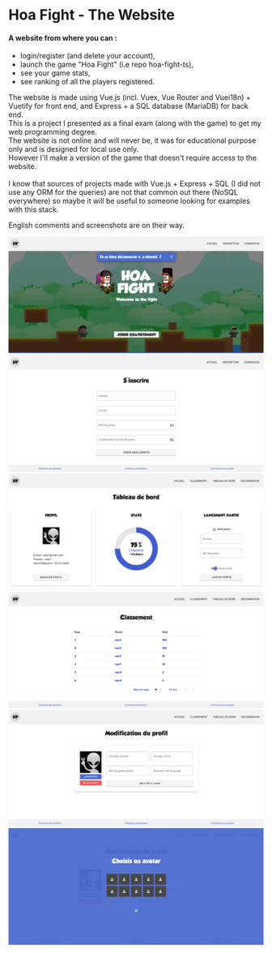 # Hoa Fight - The Website

#### A website from where you can : 
- login/register (and delete your account), 
- launch the game "Hoa Fight" (i.e repo hoa-fight-ts), 
- see your game stats,
- see ranking of all the players registered.

The website is made using Vue.js (incl. Vuex, Vue Router and Vuei18n) + Vuetify for front end, and Express + a SQL database (MariaDB) for back end.<br>
This is a project I presented as a final exam (along with the game) to get my web programming degree.<br>
The website is not online and will never be, it was for educational purpose only and is designed for local use only.<br>
However I'll make a version of the game that doesn't require access to the website.<br>
<br>
I know that sources of projects made with Vue.js + Express + SQL (I did not use any ORM for the queries) are not that common out there (NoSQL everywhere) so maybe it will be useful to someone looking for examples with this stack.<br>

English comments and screenshots are on their way.

![Screenshot](screenshots/hoa-ws-1.png)<br>
![Screenshot](screenshots/hoa-ws-2.png)<br>
![Screenshot](screenshots/hoa-ws-3.png)<br>
![Screenshot](screenshots/hoa-ws-4.png)<br>
![Screenshot](screenshots/hoa-ws-5.png)<br>
![Screenshot](screenshots/hoa-ws-6.png)<br>
